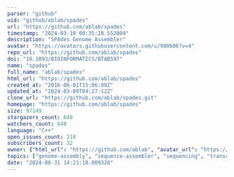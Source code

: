 ```yaml
---
parser: "github"
uid: "github/ablab/spades"
url: "https://github.com/ablab/spades"
timestamp: "2024-03-10 00:35:28.552004"
description: "SPAdes Genome Assembler"
avatar: "https://avatars.githubusercontent.com/u/988606?v=4"
repo_url: "https://github.com/ablab/spades"
doi: "10.1093/BIOINFORMATICS/BTAB597"
name: "spades"
full_name: "ablab/spades"
html_url: "https://github.com/ablab/spades"
created_at: "2016-06-01T15:06:09Z"
updated_at: "2024-03-09T04:27:12Z"
clone_url: "https://github.com/ablab/spades.git"
homepage: "https://github.com/ablab/spades"
size: 97149
stargazers_count: 648
watchers_count: 648
language: "C++"
open_issues_count: 218
subscribers_count: 32
owner: {"html_url": "https://github.com/ablab", "avatar_url": "https://avatars.githubusercontent.com/u/988606?v=4", "login": "ablab", "type": "Organization"}
topics: ["genome-assembly", "sequence-assembler", "sequencing", "transcriptome-assembly", "illumina", "metagenome-assembly", "next-generation-sequencing"]
date: "2024-08-31 14:23:18.009328"
---
```

